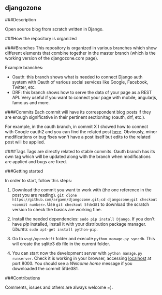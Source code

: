 ## djangozone


###Description

Open source blog from scratch written in Django.


###How the repository is organized

####Branches
This repository is organized in various branches which show different elements that combine together in the master branch (which is the working version of the djangozone.com page).

Example branches:

* Oauth: this branch shows what is needed to connect Django auth system with Oauth of various social services like Google, Facebook, Twitter, etc.
* DRF: this branch shows how to serve the data of your page as a REST API. Very useful if you want to connect your page with mobile, angularjs, famo.us and more.

####Commits
Each commit will have its correspondent blog posts if they are enough significative in their pertinent section/tag (oauth, drf, etc.). 

For example, in the oauth branch, in commit X I showed how to connect with Google oauth2 and you can find the related post [here](link). Obviously, minor modifications or bug fixes won't have a post itself but edits to the related post will be applied.


####Tags
Tags are directly related to stable commits. Oauth branch has its own tag which will be updated along with the branch when modifications are applied and bugs are fixed.


###Getting started

In order to start, follow this steps:

1. Download the commit you want to work with (the one reference in the post you are reading). `git clone https://github.com/argaen/djangozone.git;cd djangozone;git checkout <commit number>`. Use `git checkout 5fde381` to download the scratch version to check the basics are working fine.

2. Install the needed dependencies: `sudo pip install Django`. If you don't have _pip_ installed, install it with your distribution package manager. _Ubuntu_: `sudo apt-get install python-pip`.

3. Go to `wsgi/openshift` folder and execute `python manage.py syncdb`. This will create the sqlite3 db file in the current folder.

4. You can start now the development server with `python manage.py runserver`. Check it is working in your browser, accessing [localhost](http://127.0.0.1:8000) at port 8000. You should see a _Welcome home_ message if you downloaded the commit 5fde381.


###Contributions

Comments, issues and others are always welcome =).



